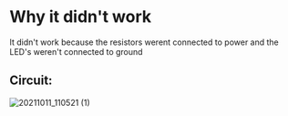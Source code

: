 # Why it didn't work
It didn't work because the resistors werent connected to power and the LED's weren't connected to ground
## Circuit:
![20211011_110521 (1)](https://user-images.githubusercontent.com/43557255/136828885-e7d87aab-d573-4489-9858-d55f5b42877f.jpg)
